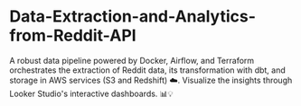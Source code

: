 # Data-Extraction-and-Analytics-from-Reddit-API
A robust data pipeline powered by Docker, Airflow, and Terraform orchestrates the extraction of Reddit data, its transformation with dbt, and storage in AWS services (S3 and Redshift) ☁️. Visualize the insights through Looker Studio's interactive dashboards.  📊💡
